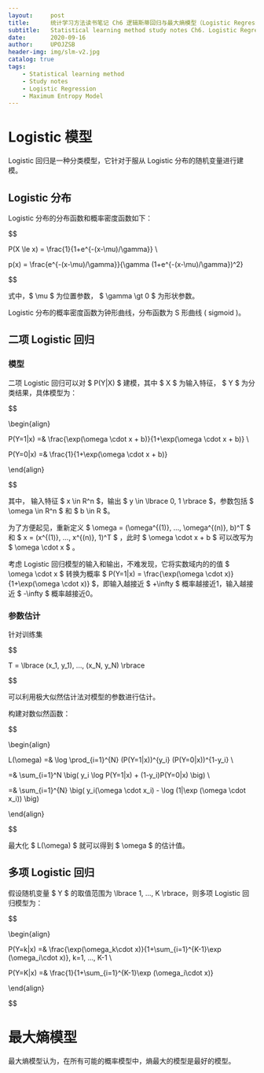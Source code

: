 ```yaml
---
layout:     post
title:      统计学习方法读书笔记 Ch6 逻辑斯蒂回归与最大熵模型（Logistic Regression and Maximum Entropy Model）
subtitle:   Statistical learning method study notes Ch6. Logistic Regression and Maximum Entropy Model
date:       2020-09-16
author:     UPOJZSB
header-img: img/slm-v2.jpg
catalog: true
tags:
    - Statistical learning method
    - Study notes
    - Logistic Regression
    - Maximum Entropy Model
---
```


# Logistic 模型

Logistic 回归是一种分类模型，它针对于服从 Logistic 分布的随机变量进行建模。

## Logistic 分布

Logistic 分布的分布函数和概率密度函数如下：

$$

P(X \le x) = \frac{1}{1+e^{-(x-\mu)/\gamma}} \\

p(x) = \frac{e^{-(x-\mu)/\gamma}}{\gamma (1+e^{-(x-\mu)/\gamma})^2}

$$

式中，$ \mu $ 为位置参数， $ \gamma \gt 0 $ 为形状参数。

Logistic 分布的概率密度函数为钟形曲线，分布函数为 S 形曲线 ( sigmoid )。

## 二项 Logistic 回归

### 模型

二项 Logistic 回归可以对 $ P(Y\|X) $ 建模，其中 $ X $ 为输入特征， $ Y $ 为分类结果，具体模型为：

$$

\begin{align}

P(Y=1|x) =& \frac{\exp(\omega \cdot x + b)}{1+\exp(\omega \cdot x + b)} \\

P(Y=0|x) =& \frac{1}{1+\exp(\omega \cdot x + b)}

\end{align}

$$

其中， 输入特征 $ x \in R^n $，输出 $ y \in \lbrace 0, 1 \rbrace $，参数包括 $ \omega \in R^n $ 和 $ b \in R $。

为了方便起见，重新定义 $ \omega = (\omega^{(1)}, ..., \omega^{(n)}, b)^T $ 和 $ x = (x^{(1)}, ..., x^{(n)}, 1)^T $ ，此时 $ \omega \cdot x + b $ 可以改写为 $ \omega \cdot x $ 。

考虑 Logistic 回归模型的输入和输出，不难发现，它将实数域内的的值 $ \omega \cdot x $ 转换为概率 $ P(Y=1\|x) = \frac{\exp(\omega \cdot x)}{1+\exp(\omega \cdot x)}  $，即输入越接近 $ +\infty $ 概率越接近1，输入越接近 $ -\infty $ 概率越接近0。

### 参数估计

针对训练集

$$

T = \lbrace (x_1, y_1), ..., (x_N, y_N) \rbrace

$$

可以利用极大似然估计法对模型的参数进行估计。

构建对数似然函数：

$$

\begin{align}

L(\omega) =& \log \prod_{i=1}^{N} (P(Y=1|x))^{y_i} (P(Y=0|x))^{1-y_i} \\

=& \sum_{i=1}^N \big( y_i \log P(Y=1|x) + (1-y_i)P(Y=0|x) \big) \\

=& \sum_{i=1}^{N} \big(  y_i(\omega \cdot x_i) - \log (1|\exp (\omega \cdot x_i)) \big)

\end{align}

$$

最大化 $ L(\omega) $ 就可以得到 $ \omega $ 的估计值。

## 多项 Logistic 回归

假设随机变量 $ Y $ 的取值范围为 \lbrace 1, ..., K \rbrace，则多项 Logistic 回归模型为：

$$

\begin{align}

P(Y=k|x) =& \frac{\exp(\omega_k\cdot x)}{1+\sum_{i=1}^{K-1}\exp (\omega_i\cdot x)}, k=1, ..., K-1 \\

P(Y=K|x) =& \frac{1}{1+\sum_{i=1}^{K-1}\exp (\omega_i\cdot x)}

\end{align}

$$

# 最大熵模型

最大熵模型认为，在所有可能的概率模型中，熵最大的模型是最好的模型。
